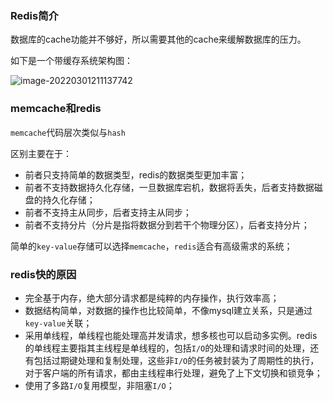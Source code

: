 ### Redis简介

数据库的cache功能并不够好，所以需要其他的cache来缓解数据库的压力。

如下是一个带缓存系统架构图：

![image-20220301211137742](https://gitee.com/cao_ziqiang/img/raw/master/20220301211137.png)

### memcache和redis



`memcache`代码层次类似与`hash`

区别主要在于：

- 前者只支持简单的数据类型，redis的数据类型更加丰富；
- 前者不支持数据持久化存储，一旦数据库宕机，数据将丢失，后者支持数据磁盘的持久化存储；
- 前者不支持主从同步，后者支持主从同步；
- 前者不支持分片（分片是指将数据分到若干个物理分区），后者支持分片；

简单的`key-value`存储可以选择`memcache`，`redis`适合有高级需求的系统；

### redis快的原因

- 完全基于内存，绝大部分请求都是纯粹的内存操作，执行效率高；
- 数据结构简单，对数据的操作也比较简单，不像mysql建立关系，只是通过`key-value`关联；
- 采用单线程，单线程也能处理高并发请求，想多核也可以启动多实例。redis的单线程主要指其主线程是单线程的，包括`I/O`的处理和请求时间的处理，还有包括过期键处理和复制处理，这些非`I/O`的任务被封装为了周期性的执行，对于客户端的所有请求，都由主线程串行处理，避免了上下文切换和锁竞争；
- 使用了多路`I/O`复用模型，非阻塞`I/O`；

